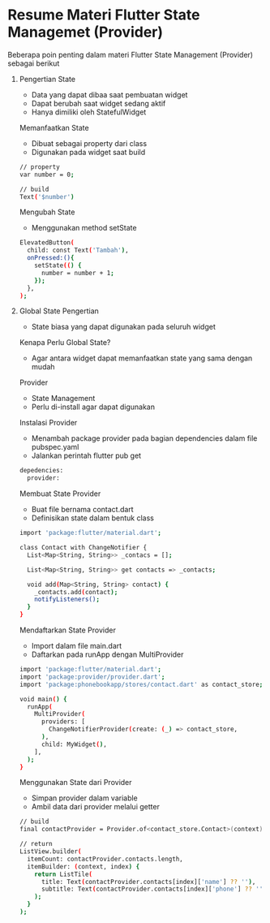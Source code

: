 # Resume Materi Flutter State Managemet (Provider)

Beberapa poin penting dalam materi Flutter State Management (Provider) sebagai berikut

1. Pengertian State
   - Data yang dapat dibaa saat pembuatan widget
   - Dapat berubah saat widget sedang aktif
   - Hanya dimiliki oleh StatefulWidget
   
   Memanfaatkan State
   - Dibuat sebagai property dari class
   - Digunakan pada widget saat build
   ```sh
   // property
   var number = 0;

   // build
   Text('$number')
   ```

   Mengubah State
   - Menggunakan method setState
   ```sh
   ElevatedButton(
     child: const Text('Tambah'),
     onPressed:(){
       setState(() {
         number = number + 1;
       });
     },
   );
   ```

2. Global State
   Pengertian
   - State biasa yang dapat digunakan pada seluruh widget
   
   Kenapa Perlu Global State?
   - Agar antara widget dapat memanfaatkan state yang sama dengan mudah
   
   Provider
   - State Management
   - Perlu di-install agar dapat digunakan
   
   Instalasi Provider
   - Menambah package provider pada bagian dependencies dalam file pubspec.yaml
   - Jalankan perintah flutter pub get
   ```sh
   depedencies:
     provider:
   ```

   Membuat State Provider
   - Buat file bernama contact.dart
   - Definisikan state dalam bentuk class
   ```sh
   import 'package:flutter/material.dart';

   class Contact with ChangeNotifier {
     List<Map<String, String>> _contacs = [];

     List<Map<String, String>> get contacts => _contacts;

     void add(Map<String, String> contact) {
       _contacts.add(contact);
       notifyListeners();
     }
   }
   ```

   Mendaftarkan State Provider
   - Import dalam file main.dart
   - Daftarkan pada runApp dengan MultiProvider
   ```sh
   import 'package:flutter/material.dart';
   import 'package:provider/provider.dart';
   import 'package:phonebookapp/stores/contact.dart' as contact_store;

   void main() {
     runApp(
       MultiProvider(
         providers: [
           ChangeNotifierProvider(create: (_) => contact_store,
         ),
         child: MyWidget(),
       ],
     );
   }
   ```

   Menggunakan State dari Provider
   - Simpan provider dalam variable
   - Ambil data dari provider melalui getter
   ```sh
   // build
   final contactProvider = Provider.of<contact_store.Contact>(context);

   // return
   ListView.builder(
     itemCount: contactProvider.contacts.length,
     itemBuilder: (context, index) {
       return ListTile(
         title: Text(contactProvider.contacts[index]['name'] ?? ''),
         subtitle: Text(contactProvider.contacts[index]['phone'] ?? ''),
       );
     }
   );
